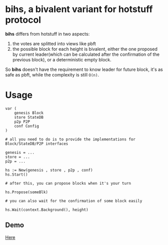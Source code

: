 # bihs, a bivalent variant for hotstuff protocol

**bihs** differs from hotstuff in two aspects:

1. the votes are splitted into views like pbft
2. the possible block for each height is bivalent, either the one proposed by current leader(which can be calculated after the confirmation of the previous block), or a deterministic empty block.

So **bihs** doesn't have the requirement to know leader for future block, it's as safe as pbft, while the complexity is still `O(n)`.

# Usage

```golang
var (
    genesis Block
    store StateDB
    p2p P2P
    conf Config
)

# all you need to do is to provide the implementations for Block/StateDB/P2P interfaces

genesis = ...
store = ...
p2p = ...

hs := New(genesis , store , p2p , conf)
hs.Start()

# after this, you can propose blocks when it's your turn

hs.Propose(someBlk)

# you can also wait for the confirmation of some block easily

hs.Wait(context.Background(), height)
```

## Demo

[Here](https://github.com/zhiqiangxu/bihs/blob/master/bihs_test.go#L135)